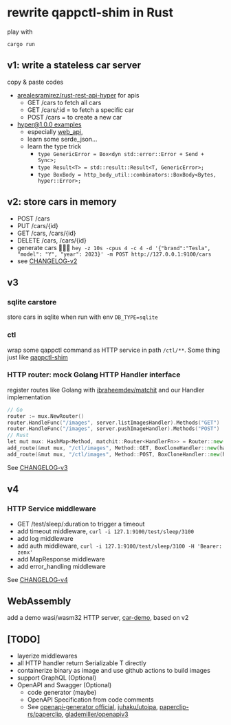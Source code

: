 # rewrite qappctl-shim in Rust
play with
```
cargo run
```
## v1: write a stateless car server
copy & paste codes 
- [arealesramirez/rust-rest-api-hyper](https://github.com/arealesramirez/rust-rest-api-hyper) for apis
    - GET /cars to fetch all cars
    - GET /cars/:id = to fetch a specific car
    - POST /cars = to create a new car
- [hyper@1.0.0 examples](https://github.com/hyperium/hyper/tree/v1.0.0-rc.2/examples)
    - especially [web_api](https://github.com/hyperium/hyper/tree/v1.0.0-rc.2/examples/web_api.rs), 
    - learn some serde_json...
    - learn the type trick
      - `type GenericError = Box<dyn std::error::Error + Send + Sync>;`
      - `type Result<T> = std::result::Result<T, GenericError>;`
      - `type BoxBody = http_body_util::combinators::BoxBody<Bytes, hyper::Error>;`

## v2: store cars in memory
- POST    /cars
- PUT     /cars/{id}
- GET     /cars, /cars/{id}
- DELETE  /cars, /cars/{id}
- generate cars 🚀🚀🚀 `hey -z 10s -cpus 4 -c 4 -d '{"brand":"Tesla", "model": "Y", "year": 2023}' -m POST http://127.0.0.1:9100/cars` 
- see [CHANGELOG-v2](CHANGELOG-v2.md)

## v3

### sqlite carstore
store cars in sqlite when run with env `DB_TYPE=sqlite`

### ctl
wrap some qappctl command as HTTP service in path `/ctl/**`. Some thing just like [qappctl-shim](https://github.com/phosae/qappctl-shim)

### HTTP router: mock Golang HTTP Handler interface
register routes like Golang with [ibraheemdev/matchit](https://github.com/ibraheemdev/matchit) and our Handler implementation
```go
// Go
router := mux.NewRouter()
router.HandleFunc("/images", server.listImagesHandler).Methods("GET")
router.HandleFunc("/images", server.pushImageHandler).Methods("POST")
// Rust
let mut mux: HashMap<Method, matchit::Router<HandlerFn>> = Router::new();
add_route(&mut mux, "/ctl/images", Method::GET, BoxCloneHandler::new(handler_fn(Svc::list_images)));
add_route(&mut mux, "/ctl/images", Method::POST, BoxCloneHandler::new(handler_fn(Svc::push_image)));
```
See [CHANGELOG-v3](CHANGELOG-v3.md)

## v4
### HTTP Service middleware
- GET /test/sleep/:duration to trigger a timeout
- add timeout middleware, `curl -i 127.1:9100/test/sleep/3100`
- add log middleware
- add auth middleware, `curl -i 127.1:9100/test/sleep/3100 -H 'Bearer: zenx'`
- add MapResponse middleware
- add error_handling middleware

See [CHANGELOG-v4](CHANGELOG-v4.md)

## WebAssembly 
add a demo wasi/wasm32 HTTP server, [car-demo](./car-demo-wasm/), based on v2

## [TODO]
- layerize middlewares
- all HTTP handler return Serializable T directly
- containerize binary as image and use github actions to build images
- support GraphQL (Optional)
- OpenAPI and Swagger (Optional)
  * code generator (maybe)
  * OpenAPI Specification from code comments
  * See [openapi-generator official](github.com/OpenAPITools/openapi-generator), [juhaku/utoipa](https://github.com/juhaku/utoipa), [paperclip-rs/paperclip](https://github.com/paperclip-rs/paperclip), [glademiller/openapiv3](https://github.com/glademiller/openapiv3)